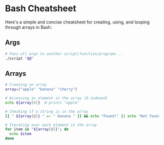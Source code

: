 # Bash Cheatsheet

Here's a simple and concise cheatsheet for creating, using, and looping through arrays in Bash:

## Args

```bash
# Pass all args to another script/function/program/...
./script "$@"
```

## Arrays

```bash
# Creating an array
array=("apple" "banana" "cherry")

# Accessing an element in the array (0-indexed)
echo ${array[0]}  # prints "apple"

# Checking if a string is in the array
[[ " ${array[@]} " =~ " banana " ]] && echo "Found!" || echo "Not found."

# Iterating over each element in the array
for item in "${array[@]}"; do
  echo $item
done
```
